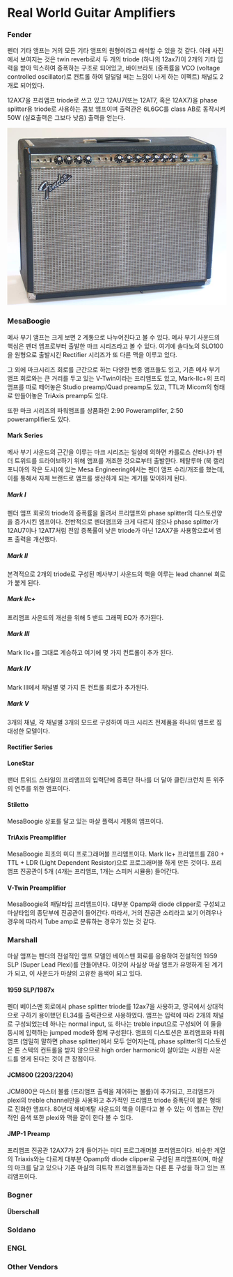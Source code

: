 # Real World Guitar Amplifiers

### Fender

펜더 기타 앰프는 거의 모든 기타 앰프의 원형이라고 해석할 수 있을 것 같다. 아래 사진에서 보여지는 것은 twin reverb로서 두 개의 triode (하나의 12ax7)이 2개의 기타 입력을 받아 믹스하여 증폭하는 구조로 되어있고, 바이브라토 (증폭률을 VCO (voltage controlled oscillator)로 컨트롤 하여 덜덜덜 떠는 느낌이 나게 하는 이펙트) 채널도 2개로 되어있다.

12AX7을 프리앰프 triode로 쓰고 있고 12AU7(또는 12AT7, 혹은 12AX7)을 phase splitter용 triode로 사용하는 콤보 앰프이며 출력관은 6L6GC를 class AB로 동작시켜 50W (실효출력은 그보다 낮음) 출력을 얻는다.

![Fender Twin Reverb](https://raw.githubusercontent.com/uberschall/test/master/real_world_guitar_amplifiers/1973_Twin_Reverb.jpg)

### MesaBoogie

메사 부기 앰프는 크게 보면 2 계통으로 나누어진다고 볼 수 있다. 메사 부기 사운드의 핵심은 펜더 앰프로부터 출발한 마크 시리즈라고 볼 수 있다. 여기에 솔다노의 SLO100을 원형으로 출발시킨 Rectifier 시리즈가 또 다른 맥을 이루고 있다.

그 외에 마크시리즈 회로를 근간으로 하는 다양한 변종 앰프들도 있고, 기존 메사 부기 앰프 회로와는 큰 거리를 두고 있는 V-Twin이라는 프리앰프도 있고, Mark-IIc+의 프리앰프를 따로 떼어놓은 Studio preamp/Quad preamp도 있고, TTL과 Micom의 형태로 만들어놓은 TriAxis preamp도 있다.

또한 마크 시리즈의 파워앰프를 상품화한 2:90 Poweramplifer, 2:50 poweramplifier도 있다.

#### Mark Series
메사 부기 사운드의 근간을 이루는 마크 시리즈는 일설에 의하면 카를로스 산타나가 펜더 트위드를 드라이브하기 위해 앰프를 개조한 것으로부터 출발한다. 페탈루마 (북 캘리포니아의 작은 도시)에 있는 Mesa Engineering에서는 펜더 앰프 수리/개조를 했는데, 이를 통해서 자체 브랜드로 앰프를 생산하게 되는 계기를 맞이하게 된다.

##### Mark I

펜더 앰프 회로의 triode의 증폭률을 올려서 프리앰프와 phase splitter의 디스토션양을 증가시킨 앰프이다. 전반적으로 펜더앰프와 크게 다르지 않으나 phase splitter가 12AU7이나 12AT7처럼 전압 증폭률이 낮은 triode가 아닌 12AX7을 사용함으로써 앰프 출력을 개선했다.

##### Mark II

본격적으로 2개의 triode로 구성된 메사부기 사운드의 핵을 이루는 lead channel 회로가 붙게 된다.

##### Mark IIc+

프리앰프 사운드의 개선을 위해 5 밴드 그래픽 EQ가 추가된다.

##### Mark III

Mark IIc+를 그대로 계승하고 여기에 몇 가지 컨트롤이 추가 된다.

##### Mark IV

Mark III에서 채널별 몇 가지 톤 컨트롤 회로가 추가된다.

##### Mark V

3개의 채널, 각 채널별 3개의 모드로 구성하여 마크 시리즈 전제품을 하나의 앰프로 집대성한 모델이다.

#### Rectifier Series

#### LoneStar

팬더 트위드 스타일의 프리앰프의 입력단에 증폭단 하나를 더 달아 클린/크런치 톤 위주의 연주를 위한 앰프이다.

#### Stiletto

MesaBoogie 상표를 달고 있는 마샬 플랙시 계통의 앰프이다.

#### TriAxis Preamplifier

MesaBoogie 최초의 미디 프로그래머블 프리앰프이다. Mark IIc+ 프리앰프를 Z80 + TTL + LDR (Light Dependent Resistor)으로 프로그래머블 하게 만든 것이다. 프리앰프 진공관이 5개 (4개는 프리앰프, 1개는 스피커 시뮬용) 들어간다.

#### V-Twin Preamplifier

MesaBoogie의 패달타입 프리앰프이다. 대부분 Opamp와 diode clipper로 구성되고 마샬타입의 종단부에 진공관이 들어간다. 따라서, 거의 진공관 소리라고 보기 어려우나 경우에 따라서 Tube amp로 분류하는 경우가 있는 것 같다.

### Marshall

마샬 앰프는 펜더의 전설적인 앰프 모델인 베이스맨 회로를 응용하여 전설적인 1959 SLP (Super Lead Plexi)를 만들어낸다. 이것이 사실상 마샬 앰프가 유명하게 된 계기가 되고, 이 사운드가 마샬의 고유한 음색이 되고 있다.

#### 1959 SLP/1987x

펜더 베이스맨 회로에서 phase splitter triode를 12ax7을 사용하고, 영국에서 상대적으로 구하기 용이했던 EL34를 출력관으로 사용하였다. 앰프는 입력에 따라 2개의 채널로 구성되었는데 하나는 normal input, 또 하나는 treble input으로 구성되어 이 둘을 동시에 입력하는 jumped mode와 함께 구성된다. 앰프의 디스토션은 프리앰프와 파워앰프 (엄밀히 말하면 phase splitter)에서 모두 얻어지는데, phase splitter의 디스토션은 톤 스텍의 컨트롤을 받지 않으므로 high order harmonic이 살아있는 시원한 사운드를 얻게 된다는 것이 큰 장점이다.

#### JCM800 (2203/2204)

JCM800은 마스터 볼륨 (프리앰프 출력을 제어하는 볼륨)이 추가되고, 프리앰프가 plexi의 treble channel만을 사용하고 추가적인 프리앰프 triode 증폭단이 붙은 형태로 진화한 앰프다. 80년대 헤비메탈 사운드의 핵을 이룬다고 볼 수 있는 이 앰프는 전반적인 음색 또한 plexi와 맥을 같이 한다 볼 수 있다.

#### JMP-1 Preamp

프리앰프 진공관 12AX7가 2개 들어가는 미디 프로그래머블 프리앰프이다. 비슷한 계열의 Triaxis와는 다르게 대부분 Opamp와 diode clipper로 구성된 프리앰프이며, 마샬의 마크를 달고 있으나 기존 마샬의 히트작 프리앰프들과는 다른 톤 구성을 하고 있는 프리앰프이다.

### Bogner

#### Überschall

### Soldano

### ENGL

### Other Vendors

